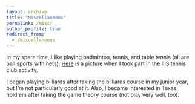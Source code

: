 ```yaml
---
layout: archive
title: "Miscellaneous"
permalink: /misc/
author_profile: true
redirect_from:
  - /miscellaneous
---
```


In my spare time, I like playing badminton, tennis, and table tennis (all are ball sports with nets). [Here](http://qwertyzyding.github.io/images/activity1.jpg) is a picture when I took part in the IIIS tennis club activity.

I began playing billiards after taking the billiards course in my junior year, but I'm not particularly good at it. Also, I became interested in Texas hold'em after taking the game theory course (not play very well, too).